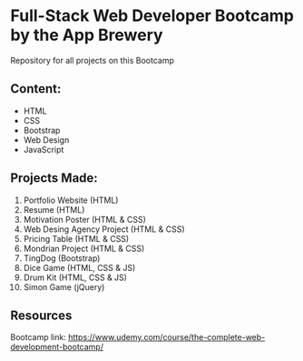 # Full-Stack Web Developer Bootcamp by the App Brewery
Repository for all projects on this Bootcamp

## Content:
- HTML
- CSS
- Bootstrap
- Web Design
- JavaScript
<!--
- jQuery
- Node.js
- Express.js
- API's
- Git & GitHub
- SQL
- MongoDB
- Mongoose
- React.js
- Deploying a Web Application
- Authentication & Security 
-->

## Projects Made:
1. Portfolio Website (HTML)
2. Resume (HTML)
3. Motivation Poster (HTML & CSS)
4. Web Desing Agency Project (HTML & CSS)
5. Pricing Table (HTML & CSS)
6. Mondrian Project (HTML & CSS)
7. TingDog (Bootstrap)
8. Dice Game (HTML, CSS & JS)
9. Drum Kit (HTML, CSS & JS)
10. Simon Game (jQuery)

## Resources

Bootcamp link: https://www.udemy.com/course/the-complete-web-development-bootcamp/